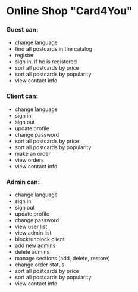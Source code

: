 # Online Shop "Card4You"

### Guest can:
- change language
- find all postcards in the catalog
- register
- sign in, if he is registered
- sort all postcards by price
- sort all postcards by popularity
- view contact info
### Client can:
- change language
- sign in
- sign out
- update profile
- change password
- sort all postcards by price
- sort all postcards by popularity
- make an order  
- view orders
- view contact info
### Admin can:
- change language
- sign in
- sign out
- update profile
- change password 
- view user list
- view admin list
- block/unblock client
- add new admins
- delete admins
- manage sections (add, delete, restore)
- change order status
- sort all postcards by price
- sort all postcards by popularity
- view contact info
